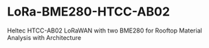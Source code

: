 # LoRa-BME280-HTCC-AB02
Heltec HTCC-AB02 LoRaWAN with two BME280 for Rooftop Material Analysis with Architecture
